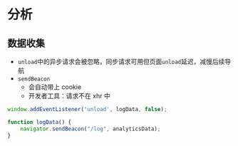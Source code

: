 # 分析

## 数据收集
- `unload`中的异步请求会被忽略，同步请求可用但页面`unload`延迟，减慢后续导航
- `sendBeacon`
  - 会自动带上 cookie
  - 开发者工具：请求不在 xhr 中

```js
window.addEventListener('unload', logData, false);

function logData() {
    navigator.sendBeacon("/log", analyticsData);
}
```
